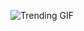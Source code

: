 ![Trending GIF](https://media2.giphy.com/media/lptIayuGHV9Utu3iTv/giphy.gif?cid=8bb21772g31ef03o2636piqlp585l3a3e7z3vj6t4hefxvfq&ep=v1_gifs_search&rid=giphy.gif&ct=g)

